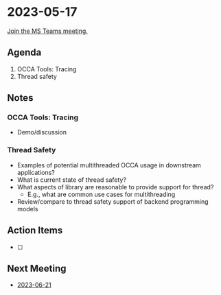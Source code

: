 # 2023-05-17

[Join the MS Teams meeting.](https://teams.microsoft.com/l/meetup-join/19%3ameeting_ZmNiNjYyNDctZWM2Yi00N2Y5LTkwYjYtNWEyNDg2ZTM0M2Rl%40thread.v2/0?context=%7b%22Tid%22%3a%220cfca185-25f7-49e3-8ae7-704d5326e285%22%2c%22Oid%22%3a%22e76e8444-bf17-4212-b407-066369e3264c%22%7d)

## Agenda

1. OCCA Tools: Tracing
2. Thread safety
 

## Notes

### OCCA Tools: Tracing

- Demo/discussion

### Thread Safety

- Examples of potential multithreaded OCCA usage in downstream applications?
- What is current state of thread safety?
- What aspects of library are reasonable to provide support for thread?
  - E.g., what are common use cases for multithreading 
- Review/compare to thread safety support of backend programming models

## Action Items

- [ ]

## Next Meeting

- [2023-06-21](2023-06-21.md)
